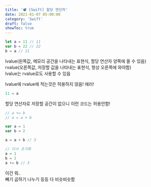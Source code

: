 ```yaml
---
title: '🕊 [Swift] 할당 연산자'
date: 2021-01-07 05:00:00
category: 'Swift'
draft: false
showToc: true
---
```


```swift
let a = 11 // 11
var b = 22 // 22
b = a // 11
```

lvalue(왼쪽값, 메모리 공간을 나타내는 표현식, 할당 연산자 양쪽에 올 수 있음)  
rvalue(오른쪽값, 저장할 값을 나타내는 표현식, 항상 오른쪽에 와야함)  
lvalue는 rvalue로도 사용할 수 있음  

lvalue에 rvalue에 적는것은 허용하지 않음! 에러!

```swift
11 = a
```

할당 연산자로 저장할 공간이 없으니 이런 코드는 허용안함!

```swift
// a += b
// a = a + b

var a = 1
var b = 2

a = a + b // 3

// 다시 초기화
a = 1
b = 2
a += b // 3
```

이건 뭐..   
빼기 곱하기 나누기 등등 다 비슷비슷함
